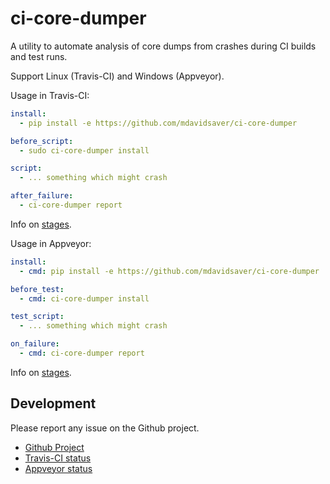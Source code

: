 ci-core-dumper
==============

A utility to automate analysis of core dumps from crashes during CI builds and test runs.

Support Linux (Travis-CI) and Windows (Appveyor).

Usage in Travis-CI:

```yaml
install:
  - pip install -e https://github.com/mdavidsaver/ci-core-dumper

before_script:
  - sudo ci-core-dumper install

script:
  - ... something which might crash

after_failure:
  - ci-core-dumper report
```

Info on [stages](https://docs.travis-ci.com/user/job-lifecycle/#the-job-lifecycle).

Usage in Appveyor:

```yaml
install:
  - cmd: pip install -e https://github.com/mdavidsaver/ci-core-dumper

before_test:
  - cmd: ci-core-dumper install

test_script:
  - ... something which might crash

on_failure:
  - cmd: ci-core-dumper report
```

Info on [stages](https://www.appveyor.com/docs/build-configuration/#build-pipeline).

Development
-----------

Please report any issue on the Github project.

* [Github Project](https://github.com/mdavidsaver/ci-core-dumper)
* [Travis-CI status](https://travis-ci.org/github/mdavidsaver/ci-core-dumper)
* [Appveyor status](https://ci.appveyor.com/project/mdavidsaver/ci-core-dumper)
